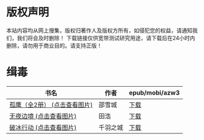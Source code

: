 # 版权声明

本站内容均从网上搜集，版权归著作人及版权方所有，如侵犯您的权益，请通知我们，我们将会及时删除！ 下载链接仅供宽带测试研究用途，请下载后在24小时内删除，请勿用于商业目的。请支持正版！

# 缉毒

| 书名 | 作者 | epub/mobi/azw3 |
| --- | --- | --- |
| [孤鹰（全2册） (点击查看图片)](https://www.dushupai.com/attachment/2024/06/08/512b0331cff80873.jpg) | 邵雪城 | [下载](https://url89.ctfile.com/f/31084289-1357046029-a3ef29?p=8866) |
| [无夜边境 (点击查看图片)](https://www.dushupai.com/attachment/2024/06/07/0dba00fac323d572.jpg) | 田浩 | [下载](https://url89.ctfile.com/f/31084289-1357038571-bea58f?p=8866) |
| [破冰行动 (点击查看图片)](https://www.dushupai.com/attachment/2024/06/06/b7cd7424541cb9b7.jpeg) | 千羽之城 | [下载](链接未找到) |
